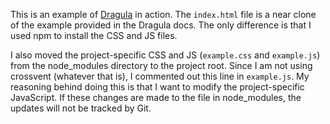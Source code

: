 This is an example of [Dragula](https://github.com/bevacqua/dragula) in action. The `index.html` file is a near clone of the example provided in the Dragula docs. The only difference is that I used npm to install the CSS and JS files.

I also moved the project-specific CSS and JS (`example.css` and `example.js`) from the node_modules directory to the project root. Since I am not using crossvent (whatever that is), I commented out this line in `example.js`. My reasoning behind doing this is that I want to modify the project-specific JavaScript. If these changes are made to the file in node_modules, the updates will not be tracked by Git.
